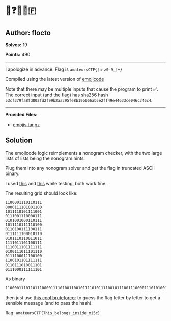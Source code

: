 # 🏴❓🇨🇹🇫

## Author: flocto

**Solves:** 19

**Points:** 490

---

I apologize in advance. Flag is `amateursCTF{[a-z0-9_]+}`

Compiled using the latest version of [emojicode](https://www.emojicode.org/)

Note that there may be multiple inputs that cause the program to print ✅. 
The correct input (and the flag) has sha256 hash `53cf379fa8fd802fd2f99b2aa395fe8b19b066ab5e2ff49e44633ce046c346c4`.

---

**Provided Files:**

- [emojis.tar.gz](./emojis.tar.gz)


## Solution

The emojicode logic reimplements a nonogram checker, with the two large lists of lists being the nonogram hints.

Plug them into any nonogram solver and get the flag in truncated ASCII binary.

I used [this](http://www.landofcrispy.com/nonogrammer/nonogram.html?mode=solve) and [this](https://return.co.de/gridsolver/) while testing, both work fine.

The resulting grid should look like:
```
1100001110110111
0000111101001100
1011110101111001
0111001110000111
0101001000110111
1011110111110100
0110100111100111
0111111100010110
0101110110011011
1111011101100111
1110011101111111
0100111011101110
0111100011100100
1100101101111111
0110111010011101
0111000111111101
```
As binary
```
1100001110110111000011110100110010111101011110010111001110000111010100100011011110111101111101000110100111100111011111110001011001011101100110111111011101100111111001110111111101001110111011100111100011100100110010110111111101101110100111010111000111111101
```

then just use [this cool bruteforcer](https://potatosfield.neocities.org/tools/binary/binary-choice) to guess the flag letter by letter to get a sensible message (and to pass the hash).

flag: `amateursCTF{7his_belongs_ins1de_mi5c}`